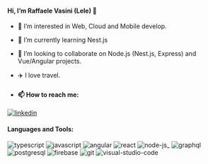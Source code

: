 #### Hi, I’m Raffaele Vasini (Lele) 🚀

- 👀 I’m interested in Web, Cloud and Mobile develop.
- 🌱 I’m currently learning Nest.js
- 💞️ I’m looking to collaborate on Node.js (Nest.js, Express) and Vue/Angular projects. 
- ✈️ I love travel.

- #### 📫 How to reach me:

[![linkedin](https://user-images.githubusercontent.com/5528247/129276045-365251b2-9cc4-4bd4-bbaf-d9659e044bad.png)](https://www.linkedin.com/in/raffaele-vasini-87937470/)


#### Languages and Tools:

![typescript](https://user-images.githubusercontent.com/5528247/129274868-98c24eff-1f13-4f14-9858-8f6c305ed337.png) 
![javascript](https://user-images.githubusercontent.com/5528247/129274846-eb59327e-d97f-4868-b9d8-d7252c3fd0e2.png) 
![angular](https://user-images.githubusercontent.com/5528247/129274733-25ca85be-c9f4-4d7f-a1c0-63c65abafb0f.png) 
![react](https://user-images.githubusercontent.com/5528247/129274864-0802cb8a-3470-4773-8a0b-9295e59fe41e.png)
![node-js_](https://user-images.githubusercontent.com/5528247/129275183-24795bd8-6c7a-4c39-97bb-10c8de0b20e2.png) 
![graphql](https://user-images.githubusercontent.com/5528247/129274854-06583854-b112-4b8c-a13a-09a35146f062.png) 
![postgresql](https://user-images.githubusercontent.com/5528247/129274719-d9507c77-41da-4317-8238-68887a97467b.png)
![firebase](https://user-images.githubusercontent.com/5528247/129313734-e50fd234-e6ce-4cc5-b578-35ca7db14d65.png)
![git](https://user-images.githubusercontent.com/5528247/129274839-45112097-b506-4cb6-b1d0-d0d6e163af92.png) 
![visual-studio-code](https://user-images.githubusercontent.com/5528247/129274882-33139dc6-80f2-4589-bc55-5bc5e2b06944.png)





<!---
elleVas/elleVas is a ✨ special ✨ repository because its `README.md` (this file) appears on your GitHub profile.
You can click the Preview link to take a look at your changes.
--->

